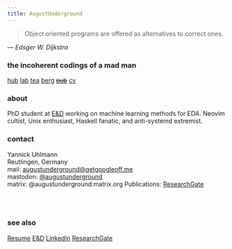 ```yaml
---
title: AugustUnderground
---
```


> Object oriented programs are offered as alternatives to correct ones.

— _Edsger W. Dijkstra_


### the incoherent codings of a mad man

[hub](https://github.com/augustunderground)
[lab](https://gitlab.com/augustunderground)
[tea](https://git.disroot.org/augustunderground)
[berg](https://codeberg.org/augustunderground)
~~[pub]()~~
[cv](./cv.html)

### about

PhD student at <a href="https://www.electronics-and-drives.de/">E&amp;D</a> 
working on machine learning methods for EDA. Neovim cultist, Unix enthusiast,
Haskell fanatic, and anti-systemd extremist.

### contact

Yannick Uhlmann  
Reutlingen, Germany  
mail: [augustunderground@getgoogleoff.me](mailto:augustunderground@getgoogleoff.me)  
mastodon: [\@augustunderground](https://fosstodon.org/@augustunderground)  
matrix: @augustunderground:matrix.org
Publications: [ResearchGate](https://www.researchgate.net/profile/yannick-uhlmann/)

<br>
<object type="text/html" width=660 height=400 data="rsc/unix.html"></object>
<br> 

### see also

[Resume](./cv.html)
[E&D](https://www.electronics-and-drives.de/)
[LinkedIn](https://www.linkedin.com/in/yannick-uhlmann-b57024170/)
[ResearchGate](https://www.researchgate.net/profile/yannick-uhlmann/)
